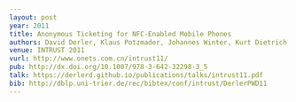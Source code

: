 ```yaml
---
layout: post
year: 2011
title: Anonymous Ticketing for NFC-Enabled Mobile Phones
authors: David Derler, Klaus Potzmader, Johannes Winter, Kurt Dietrich
venue: INTRUST 2011
vurl: http://www.onets.com.cn/intrust11/
pub: http://dx.doi.org/10.1007/978-3-642-32298-3_5
talk: https://derlerd.github.io/publications/talks/intrust11.pdf
bib: http://dblp.uni-trier.de/rec/bibtex/conf/intrust/DerlerPWD11
---
```



